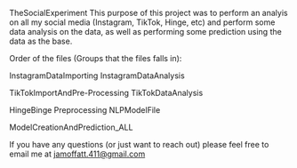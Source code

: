 TheSocialExperiment
This purpose of this project was to perform an analyis on all my social media (Instagram, TikTok, Hinge, etc) and perform some data analysis on the data, as well as performing some prediction using the data as the base. 

Order of the files (Groups that the files falls in):

InstagramDataImporting
InstagramDataAnalysis

TikTokImportAndPre-Processing
TikTokDataAnalysis

HingeBinge Preprocessing 
NLPModelFile

ModelCreationAndPrediction_ALL


If you have any questions (or just want to reach out) please feel free to email me at jamoffatt.411@gmail.com
